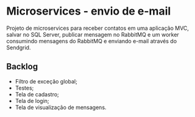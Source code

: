 # Microservices - envio de e-mail
Projeto de microservices para receber contatos em uma aplicação MVC, salvar no SQL Server, publicar mensagem no RabbitMQ e um worker consumindo mensagens do RabbitMQ e enviando e-mail através do Sendgrid.

## Backlog
- Filtro de exceção global;
- Testes;
- Tela de cadastro;
- Tela de login;
- Tela de visualização de mensagens.
